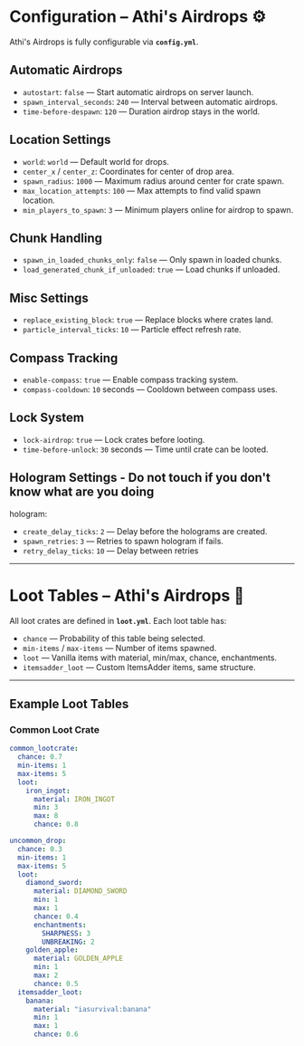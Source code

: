 # Configuration – Athi's Airdrops ⚙️

Athi's Airdrops is fully configurable via **`config.yml`**.  

## Automatic Airdrops
- `autostart`: `false` — Start automatic airdrops on server launch.  
- `spawn_interval_seconds`: `240` — Interval between automatic airdrops.  
- `time-before-despawn`: `120` — Duration airdrop stays in the world.  

## Location Settings
- `world`: `world` — Default world for drops.  
- `center_x` / `center_z`: Coordinates for center of drop area.  
- `spawn_radius`: `1000` — Maximum radius around center for crate spawn.  
- `max_location_attempts`: `100` — Max attempts to find valid spawn location.  
- `min_players_to_spawn`: `3` — Minimum players online for airdrop to spawn.  

## Chunk Handling
- `spawn_in_loaded_chunks_only`: `false` — Only spawn in loaded chunks.  
- `load_generated_chunk_if_unloaded`: `true` — Load chunks if unloaded.  

## Misc Settings
- `replace_existing_block`: `true` — Replace blocks where crates land.  
- `particle_interval_ticks`: `10` — Particle effect refresh rate.  

## Compass Tracking
- `enable-compass`: `true` — Enable compass tracking system.  
- `compass-cooldown`: `10` seconds — Cooldown between compass uses.  

## Lock System
- `lock-airdrop`: `true` — Lock crates before looting.  
- `time-before-unlock`: `30` seconds — Time until crate can be looted.  

## Hologram Settings - Do not touch if you don't know what are you doing
hologram:
-  `create_delay_ticks`: `2` — Delay before the holograms are created.
-  `spawn_retries`: `3` — Retries to spawn hologram if fails.
-  `retry_delay_ticks`: `10` — Delay between retries


---

# Loot Tables – Athi's Airdrops 🎁

All loot crates are defined in **`loot.yml`**. Each loot table has:

- `chance` — Probability of this table being selected.
- `min-items` / `max-items` — Number of items spawned.
- `loot` — Vanilla items with material, min/max, chance, enchantments.
- `itemsadder_loot` — Custom ItemsAdder items, same structure.

---

## Example Loot Tables

### Common Loot Crate
```yaml
common_lootcrate:
  chance: 0.7
  min-items: 1
  max-items: 5
  loot:
    iron_ingot:
      material: IRON_INGOT
      min: 3
      max: 8
      chance: 0.8
```
```yaml
uncommon_drop:
  chance: 0.3
  min-items: 1
  max-items: 5
  loot:
    diamond_sword:
      material: DIAMOND_SWORD
      min: 1
      max: 1
      chance: 0.4
      enchantments:
        SHARPNESS: 3
        UNBREAKING: 2
    golden_apple:
      material: GOLDEN_APPLE
      min: 1
      max: 2
      chance: 0.5
  itemsadder_loot:
    banana:
      material: "iasurvival:banana"
      min: 1
      max: 1
      chance: 0.6
```